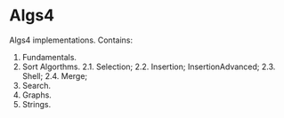# Algs4
Algs4 implementations.
Contains:
1. Fundamentals.
2. Sort Algorthms.
2.1. Selection;
2.2. Insertion; InsertionAdvanced;
2.3. Shell;
2.4. Merge;
3. Search.
4. Graphs.
5. Strings.
